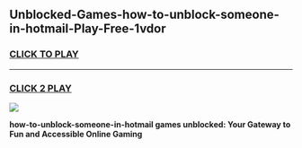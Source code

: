 
## Unblocked-Games-how-to-unblock-someone-in-hotmail-Play-Free-1vdor
<h3>
<a href="https://premium76.site?title=how-to-unblock-someone-in-hotmail&ref=18A1">CLICK TO PLAY</a></h3>
<hr>

<h3>
<a href="https://premium76.site?title=how-to-unblock-someone-in-hotmail&ref=18A1">CLICK 2 PLAY</a>
  
</h3>

<a href="https://premium76.site?title=how-to-unblock-someone-in-hotmail&ref=18A1"><img src="https://clearcache.store/games.png"></a>


**how-to-unblock-someone-in-hotmail games unblocked: Your Gateway to Fun and Accessible Online Gaming**

